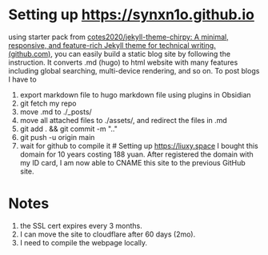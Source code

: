 # Setting up https://synxn1o.github.io

using starter pack from [cotes2020/jekyll-theme-chirpy: A minimal, responsive, and feature-rich Jekyll theme for technical writing. (github.com)](https://github.com/cotes2020/jekyll-theme-chirpy), you can easily build a static blog site by following the instruction.
It converts .md (hugo) to html website with many features including global searching, multi-device rendering, and so on.
To post blogs I have to
1. export markdown file to hugo markdown file using plugins in Obsidian
2. git fetch my repo
3. move .md to ./\_posts/
4. move all attached files to ./assets/, and redirect the files in .md
5. git add . && git commit -m ".."
6. git push -u origin main
7. wait for github to compile it
\# Setting up https://liuxy.space
I bought this domain for 10 years costing 188 yuan. After registered the domain with my ID card, I am now able to CNAME this site to the previous GitHub site.

# Notes

1.  the SSL cert expires every 3 months.
2.  I can move the site to cloudflare after 60 days (2mo).
3.  I need to compile the webpage locally.
